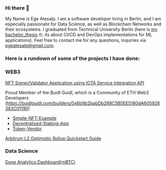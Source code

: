 ### Hi there 	:wave:

My Name is Ege Atesalp. I am a software developer living in Berlin, and I am especially passionate for Data Science, as well as Blockchain Networks and their ecosystems. I graduated from Technical University Berlin (here is [my bachelor_thesis](Bachelor_Thesis.pdf) :nerd_face:, its about CI/CD and DevOps implementations for ML applications). Feel free to contact me for any questions, inquiries via egeatesalp@gmail.com.


### Here is a rundown of some of the projects I have done:

### WEB3

[NFT Signer/Validator Application using IOTA Service Integration API](https://github.com/EgeAtesalp/Signer_App_IOTA)

Proud Member of the Buidl Guidl, which is a Community of ETH Web3 Developers (https://buidlguidl.com/builders/0x6b9b2babDb288C5B5EE5180dA605926383C01190)

- [Simple-NFT-Example](https://github.com/EgeAtesalp/Simple-NFT-Example)
- [Decentralized-Staking-App](https://github.com/EgeAtesalp/Decentralized-Staking-App)
- [Token-Vendor](https://github.com/EgeAtesalp/Token-Vendor)

[Arbitrum L2 Optimistic Rollup Quickstart Guide](https://github.com/EgeAtesalp/ArbitrumTestnet_Gas_Analysis)


### Data Science

[Dune Analytics Dashboard(mBTC)](https://github.com/EgeAtesalp/mBTC_Analysis)

